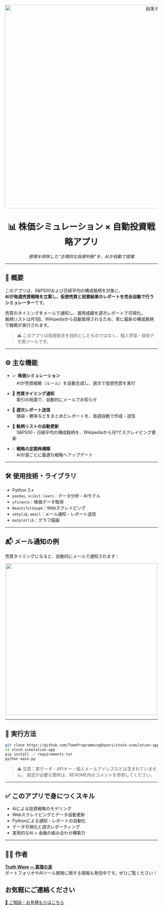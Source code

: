 <p align="center">
<img width="996" height="670" alt="段落テキスト" src="https://github.com/user-attachments/assets/1f09bdca-b973-4f56-aa5d-38c62e811069" />

</p>

<h1 align="center">📊 株価シミュレーション × 自動投資戦略アプリ</h1>

<p align="center"><i>感情を排除した“合理的な投資判断”を、AIが自動で提案</i></p>

---

## 📌 概要

このアプリは、S&P500および日経平均の構成銘柄を対象に、  
**AIが毎週売買戦略を立案し、仮想売買と投資結果のレポートを完全自動で行うシミュレーター**です。

売買のタイミングをメールで通知し、運用成績を週次レポートで可視化。  
銘柄リストは月1回、Wikipediaから自動取得されるため、常に最新の構成銘柄で戦略が実行されます。

> ⚠️ このアプリは投資助言を目的としたものではなく、個人学習・技術デモ用ツールです。

---

## ⚙️ 主な機能

- 📈 **株価シミュレーション**  
　AIが売買戦略（ルール）を自動生成し、週次で仮想売買を実行

- 📧 **売買タイミング通知**  
　取引の局面で、自動的にメールでお知らせ

- 📝 **週次レポート送信**  
　損益・勝率などをまとめたレポートを、毎週自動で作成・送信

- 🔄 **銘柄リストの自動更新**  
　S&P500・日経平均の構成銘柄を、Wikipediaから月1でスクレイピング更新

- 💡 **戦略の定期再構築**  
　AIが週ごとに最適な戦略へアップデート

---

## 🛠 使用技術・ライブラリ

- Python 3.x
- `pandas`, `scikit-learn`：データ分析・AIモデル
- `yfinance`：株価データ取得
- `BeautifulSoup4`：Webスクレイピング
- `smtplib`, `email`：メール通知・レポート送信
- `matplotlib`：グラフ描画

---

## 📬 メール通知の例

売買タイミングになると、自動的にメールで通知されます：

<p align="center">
  <img src="https://github.com/user-attachments/assets/51277f69-2d4d-426f-a78e-ab2bcad8acfe" width="500" />
</p>

---

## 🚀 実行方法

```bash
git clone https://github.com/TomoProgrammingDayori/stock-simulation-app.git
cd stock-simulation-app
pip install -r requirements.txt
python main.py
````

> ⚠️ 注意：実データ・APIキー・個人メールアドレスなどは含まれていません。
> 設定が必要な箇所は、README内のコメントを参照してください。

---

## ✅ このアプリで身につくスキル

* AIによる投資戦略のモデリング
* Webスクレイピングとデータ自動更新
* Pythonによる通知・レポートの自動化
* データ可視化と週次レポーティング
* 実用的なAI × 金融の組み合わせ構築力

---

## 🧑‍💻 作者

**[Truth Wave ― 真理の波](https://github.com/truthwave)**  
ポートフォリオやAIツール開発に関する情報も発信中です。ぜひご覧ください！

## お気軽にご連絡ください
[📩 ご相談・お見積もりはこちら](mailto:realmadrid71214591@gmail.com)
